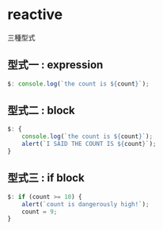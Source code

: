 # reactive

三種型式

## 型式一 : expression

```js
$: console.log(`the count is ${count}`);
```

## 型式二 : block

```js
$: {
	console.log(`the count is ${count}`);
	alert(`I SAID THE COUNT IS ${count}`);
}
```

## 型式三 : if block

```js
$: if (count >= 10) {
	alert(`count is dangerously high!`);
	count = 9;
}
```